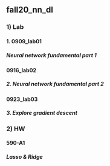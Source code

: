 ## fall20_nn_dl

### 1) Lab
#### 1. 0909_lab01
##### Neural network fundamental part 1
#### 0916_lab02
##### 2. Neural network fundamental part 2
#### 0923_lab03
##### 3. Explore gradient descent

### 2) HW
#### 590-A1
##### Lasso & Ridge
